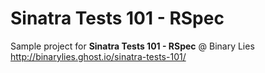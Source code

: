 # Sinatra Tests 101 - RSpec

Sample project for __Sinatra Tests 101 - RSpec__ @ Binary Lies 
http://binarylies.ghost.io/sinatra-tests-101/
